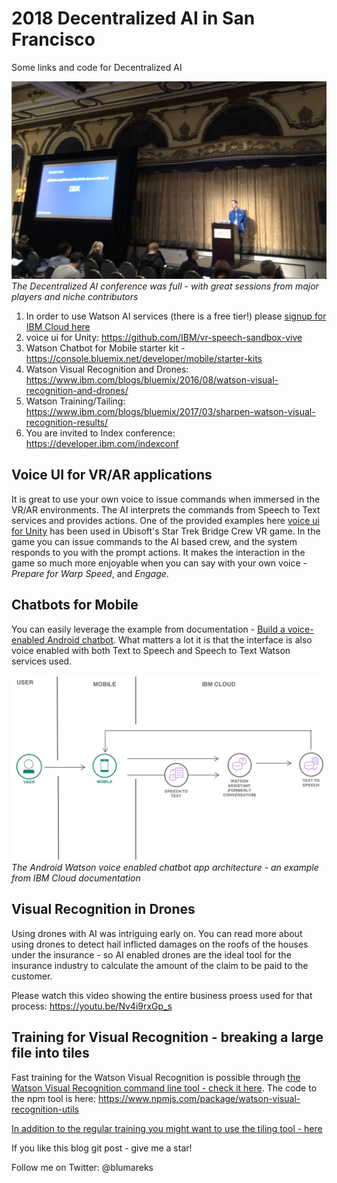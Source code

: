 # 2018 Decentralized AI in San Francisco
Some links and code for Decentralized AI

![](images/dectralizedai.png)
*The Decentralized AI conference was full - with great sessions from major players and niche contributors*

1. In order to use Watson AI services (there is a free tier!) please [signup for IBM Cloud here](http://bluemix.net)
2. voice ui for Unity:  https://github.com/IBM/vr-speech-sandbox-vive
3. Watson Chatbot for Mobile starter kit - https://console.bluemix.net/developer/mobile/starter-kits
4. Watson Visual Recognition and Drones: https://www.ibm.com/blogs/bluemix/2016/08/watson-visual-recognition-and-drones/
5. Watson Training/Tailing: https://www.ibm.com/blogs/bluemix/2017/03/sharpen-watson-visual-recognition-results/
6. You are invited to Index conference: https://developer.ibm.com/indexconf

## Voice UI for VR/AR applications
It is great to use your own voice to issue commands when immersed in the VR/AR environments. The AI interprets the commands from Speech to Text services and provides actions. One of the provided examples here [voice ui for Unity](https://github.com/IBM/vr-speech-sandbox-vive) has been used in Ubisoft's Star Trek Bridge Crew VR game. In the game you can issue commands to the AI based crew, and the system responds to you with the prompt actions. It makes the interaction in the game so much more enjoyable when you can say with your own voice - *Prepare for Warp Speed*, and *Engage*. 

## Chatbots for Mobile
You can easily leverage the example from documentation - [Build a voice-enabled Android chatbot]( https://console.bluemix.net/docs/tutorials/android-watson-chatbot.html#build-a-voice-enabled-android-chatbot). What matters a lot it is that the interface is also voice enabled with both Text to Speech and Speech to Text Watson services used.

![](images/architecture.png)
*The Android Watson voice enabled chatbot app architecture - an example from IBM Cloud documentation*

## Visual Recognition in Drones
Using drones with AI was intriguing early on. You can read more about using drones to detect hail inflicted damages on the roofs of the houses under the insurance - so AI enabled drones are the ideal tool for the insurance industry to calculate the amount of the claim to be paid to the customer.

Please watch this video showing the entire business proess used for that process: https://youtu.be/Nv4i9rxGp_s

## Training for Visual Recognition - breaking a large file into tiles
Fast training for the Watson Visual Recognition is possible through [the Watson Visual Recognition command line tool - check it here](https://developer.ibm.com/dwblog/2017/command-line-tools-watson-visual-recognition/). The code to the npm tool is here: https://www.npmjs.com/package/watson-visual-recognition-utils

[In addition to the regular training you might want to use the tiling tool - here](https://github.com/IBM-Cloud/Visual-Recognition-Tile-Localization)

If you like this blog git post - give me a star!

Follow me on Twitter: @blumareks
